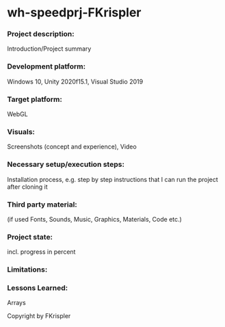 # wh-speedprj-FKrispler

### Project description: 
Introduction/Project summary 

### Development platform: 
Windows 10, Unity 2020f15.1, Visual Studio 2019

### Target platform: 
WebGL

### Visuals: 
Screenshots (concept and experience), Video

### Necessary setup/execution steps: 
Installation process, e.g. step by step instructions that I can run the project after cloning it

### Third party material: 
(if used Fonts, Sounds, Music, Graphics, Materials, Code etc.)

### Project state: 
incl. progress in percent

### Limitations: 

### Lessons Learned: 
Arrays

Copyright by FKrispler
